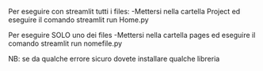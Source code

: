 Per eseguire con streamlit tutti i files:
-Mettersi nella cartella Project ed eseguire il comando 
    streamlit run Home.py

Per eseguire SOLO uno dei files
-Mettersi nella cartella pages ed eseguire il comando
    streamlit run nomefile.py

NB: se da qualche errore sicuro dovete installare qualche libreria
